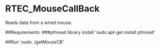 # RTEC_MouseCallBack
Reads data from a wired mouse.

##Requirements: 
###pthread library
install 'sudo apt-get install pthread'

##Run
'sudo ./getMouseCB'


